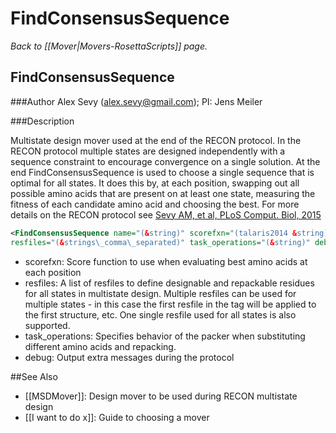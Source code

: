 # FindConsensusSequence
*Back to [[Mover|Movers-RosettaScripts]] page.*
## FindConsensusSequence

###Author
Alex Sevy (alex.sevy@gmail.com); 
PI: Jens Meiler

###Description

Multistate design mover used at the end of the RECON protocol. In the RECON protocol multiple states are designed independently with a sequence constraint to encourage convergence on a single solution. At the end FindConsensusSequence is used to choose a single sequence that is optimal for all states. It does this by, at each position, swapping out all possible amino acids that are present on at least one state, measuring the fitness of each candidate amino acid and choosing the best. For more details on the RECON protocol see [Sevy AM, et al, PLoS Comput. Biol, 2015](http://journals.plos.org/ploscompbiol/article?id=10.1371/journal.pcbi.1004300)

```xml
<FindConsensusSequence name="(&string)" scorefxn="(talaris2014 &string)" 
resfiles="(&strings\_comma\_separated)" task_operations="(&string)" debug="(false &bool)" />

```

-   scorefxn: Score function to use when evaluating best amino acids at each position
-   resfiles: A list of resfiles to define designable and repackable residues for all states in multistate design. Multiple resfiles can be used for multiple states - in this case the first resfile in the tag will be applied to the first structure, etc. One single resfile used for all states is also supported.
-   task_operations: Specifies behavior of the packer when substituting different amino acids and repacking.
-   debug: Output extra messages during the protocol

##See Also

* [[MSDMover]]: Design mover to be used during RECON multistate design
* [[I want to do x]]: Guide to choosing a mover
